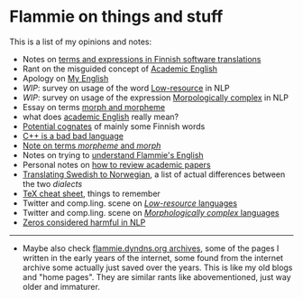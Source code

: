 # Flammie on things and stuff

This is a list of my opinions and notes:

* Notes on [terms and expressions in Finnish software
  translations](finnish-translator-notes.html)
* Rant on the misguided concept of [Academic English](academic-english.html)
* Apology on [My English](my-english.html)
* *WIP*: survey on usage of the word
  [Low-resource](what-is-low-resource-language.html) in NLP
* *WIP*: survey on usage of the expression
  [Morpologically complex](what-is-morphologically-complex-language.html)
  in NLP
* Essay on terms [morph and morpheme](morph-or-morpheme.html)
* what does [academic English](academic-english.html) really mean?
* [Potential cognates](cognate-collection.html) of mainly some Finnish words
* [C++ is a bad bad language](cpp-fails.html)
* [Note on terms *morpheme* and *morph*](morph-or-morpheme.html)
* Notes on trying to [understand Flammie's English](my-english.html)
* Personal notes on [how to review academic papers](reviewing-guidelines.html)
* [Translating Swedish to Norwegian](swedish-to-norwegian.html), a list of
  actual differences between the two *dialects*
* [TeX cheat sheet](tex-cheat-sheet.html), things to remember
* Twitter and comp.ling. scene on [*Low-resource*
  languages](what-is-low-resource-language.html)
* Twitter and comp.ling. scene on [*Morphologically complex*
  languages](what-is-morphologically-complex-language.html)
* [Zeros considered harmful in NLP](zerostuff-in-nlp.html)

-----

* Maybe also check [flammie.dyndns.org archives](archive/index.html),
  some of the pages I written in the early years of the internet, 
  some found from the internet archive some actually just saved over the years.
  This is like my old blogs and "home pages". They are similar rants 
  like abovementioned, just way older and immaturer.

